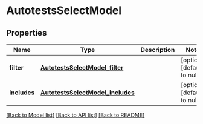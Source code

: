 # AutotestsSelectModel
## Properties

| Name | Type | Description | Notes |
|------------ | ------------- | ------------- | -------------|
| **filter** | [**AutotestsSelectModel_filter**](AutotestsSelectModel_filter.md) |  | [optional] [default to null] |
| **includes** | [**AutotestsSelectModel_includes**](AutotestsSelectModel_includes.md) |  | [optional] [default to null] |

[[Back to Model list]](../README.md#documentation-for-models) [[Back to API list]](../README.md#documentation-for-api-endpoints) [[Back to README]](../README.md)

